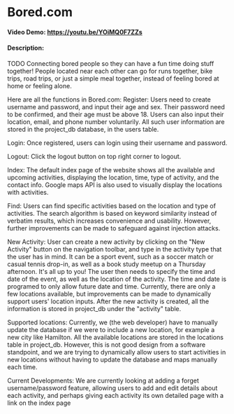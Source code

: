 # Bored.com
#### Video Demo:  <https://youtu.be/YOiMQ0F7ZZs>
#### Description:
TODO
Connecting bored people so they can have a fun time doing stuff together!
People located near each other can go for runs together, bike trips, road trips, or just a simple meal together,
instead of feeling bored at home or feeling alone.

Here are all the functions in Bored.com:
Register:
Users need to create username and password, and input their age and sex.
Their password need to be confirmed, and their age must be above 18.
Users can also input their location, email, and phone number voluntarily.
All such user information are stored in the project_db database, in the users table.


Login:
Once registered, users can login using their username and password.


Logout:
Click the logout button on top right corner to logout.


Index:
The default index page of the website shows all the available and upcoming activities, displaying the location, time, type of activity, and the contact info.
Google maps API is also used to visually display the locations with activities.


Find:
Users can find specific activities based on the location and type of activities. The search algorithm is based on keyword similarity instead of verbatim results, which increases convenience and usability. However, further improvements can be made to safeguard against injection attacks.


New Activity:
User can create a new activity by clicking on the "New Activity" button on the navigation toolbar, and type in the activity type that the user has in mind. It can be a sport event, such as a soccer match or casual tennis drop-in, as well as a book study meetup on a Thursday afternoon. It's all up to you! The user then needs to specify the time and date of the event, as well as the location of the activity. The time and date is programed to only allow future date and time. Currently, there are only a few locations available, but improvements can be made to dynamically support users' location inputs.
After the new activity is created, all the information is stored in project_db under the "activity" table.


Supported locations:
Currently, we (the web developer) have to manually update the database if we were to include a new location, for example a new city like Hamilton. All the available locations are stored in the locations table in project_db. However, this is not good design from a software standpoint, and we are trying to dynamically allow users to start activities in new locations without having to update the database and maps manually each time.


Current Developments:
We are currently looking at adding a forget username/password feature, allowing users to add and edit details about each activity, and perhaps giving each activity its own detailed page with a link on the index page

